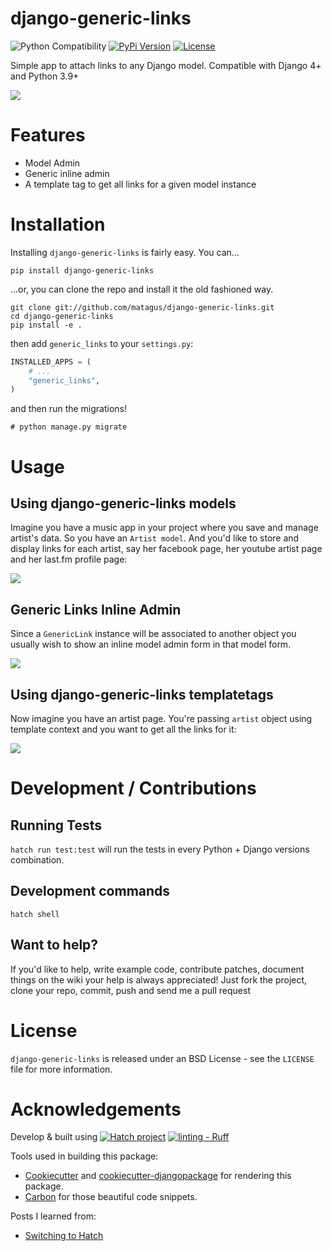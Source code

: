 django-generic-links
====================

![Python Compatibility](https://img.shields.io/badge/python-3.9%20%7C%203.10%20%7C%203.11%20%7C%203.12-blue.svg) [![PyPi Version](https://img.shields.io/pypi/v/django-generic-links.svg)](https://pypi.python.org/pypi/django-generic-links) [![License](https://img.shields.io/badge/License-BSD_3--Clause-blue.svg)](https://opensource.org/licenses/BSD-3-Clause)

Simple app to attach links to any Django model. Compatible with Django 4+ and Python 3.9+

![](docs/images/admin.png)


Features
========

- Model Admin
- Generic inline admin
- A template tag to get all links for a given model instance


Installation
============

Installing `django-generic-links` is fairly easy. You can...

    pip install django-generic-links

...or, you can clone the repo and install it the old fashioned way.

    git clone git://github.com/matagus/django-generic-links.git
    cd django-generic-links
    pip install -e .

then add `generic_links` to your `settings.py`:

``` python
INSTALLED_APPS = (
    # ...
    "generic_links",
)
```

and then run the migrations!

    # python manage.py migrate


Usage
=====

Using django-generic-links models
---------------------------------

Imagine you have a music app in your project where you save and manage artist's data. So you have an `Artist model`.
And you'd like to store and display links for each artist, say her facebook page, her youtube artist page and her
last.fm profile page:

![](docs/images/usage.png)


Generic Links Inline Admin
--------------------------

Since a `GenericLink` instance will be associated to another object you usually
wish to show an inline model admin form in that model form.

![](docs/images/inline.png)


Using django-generic-links templatetags
---------------------------------------

Now imagine you have an artist page. You're passing `artist` object using template
context and you want to get all the links for it:

![](docs/images/templatetags.png)

Development / Contributions
===========================

Running Tests
-------------

`hatch run test:test` will run the tests in every Python + Django versions combination.


Development commands
--------------------

`hatch shell`


Want to help?
-------------

If you'd like to help, write example code, contribute patches, document things
on the wiki your help is always appreciated! Just fork the project, clone your
repo, commit, push and send me a pull request


License
=======

`django-generic-links` is released under an BSD License - see the `LICENSE` file
for more information.


Acknowledgements
================

Develop & built using [![Hatch project](https://img.shields.io/badge/%F0%9F%A5%9A-Hatch-4051b5.svg)](https://github.com/pypa/hatch) [![linting - Ruff](https://img.shields.io/endpoint?url=https://raw.githubusercontent.com/astral-sh/ruff/main/assets/badge/v2.json)](https://github.com/astral-sh/ruff)

Tools used in building this package:

-   [Cookiecutter](https://github.com/audreyr/cookiecutter) and [cookiecutter-djangopackage](https://github.com/pydanny/cookiecutter-djangopackage) for rendering this package.
-   [Carbon](https://carbon.now.sh/) for those beautiful code snippets.

Posts I learned from:

- [Switching to Hatch](https://andrich.me/2023/08/switching-to-hatch/)
